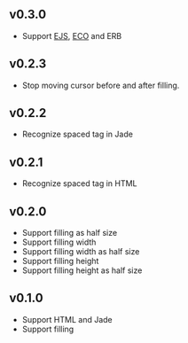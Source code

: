 ## v0.3.0

* Support [EJS](http://embeddedjs.com/), [ECO](https://github.com/sstephenson/eco) and ERB

## v0.2.3

* Stop moving cursor before and after filling.

## v0.2.2

* Recognize spaced tag in Jade

## v0.2.1

* Recognize spaced tag in HTML

## v0.2.0
* Support filling as half size
* Support filling width
* Support filling width as half size
* Support filling height
* Support filling height as half size

## v0.1.0
* Support HTML and Jade
* Support filling
